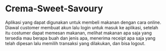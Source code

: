 # Crema-Sweet-Savoury
Aplikasi yang dapat digunakan untuk membeli makanan dengan cara online. Diawal customer membuat akun lalu login untuk masuk ke aplikasi, setelah itu costumer dapat memesan makanan, melihat makanan apa saja yang tersedia mau berapa buah dan jenis apa, menerima receipt apa saja yang telah dipesan lalu memilih transaksi yang dilakukan, dan bisa logout.
